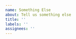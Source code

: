 ```yaml
---
name: Something Else
about: Tell us something else
title: ''
labels: ''
assignees: ''
---
```


<!-- 
DO NOT CREATE A TOKEN LISTING REQUEST IN THIS REPOSITORY.
YOUR ISSUE WILL BE DELETED. 
SEE https://github.com/bscswap/default-token-list#adding-a-token

IF YOU NEED SUPPORT, JOIN THE DISCORD: https://discord.com/invite/EwFs3Pp
-->



